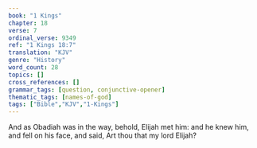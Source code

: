 ```yaml
---
book: "1 Kings"
chapter: 18
verse: 7
ordinal_verse: 9349
ref: "1 Kings 18:7"
translation: "KJV"
genre: "History"
word_count: 28
topics: []
cross_references: []
grammar_tags: [question, conjunctive-opener]
thematic_tags: [names-of-god]
tags: ["Bible","KJV","1-Kings"]
---
```

And as Obadiah was in the way, behold, Elijah met him: and he knew him, and fell on his face, and said, Art thou that my lord Elijah?
